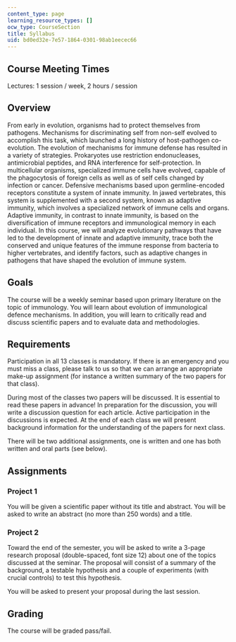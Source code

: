 ```yaml
---
content_type: page
learning_resource_types: []
ocw_type: CourseSection
title: Syllabus
uid: bd0ed32e-7e57-1864-0301-98ab1eecec66
---
```


Course Meeting Times
--------------------

Lectures: 1 session / week, 2 hours / session

Overview
--------

From early in evolution, organisms had to protect themselves from pathogens. Mechanisms for discriminating self from non-self evolved to accomplish this task, which launched a long history of host-pathogen co-evolution. The evolution of mechanisms for immune defense has resulted in a variety of strategies. Prokaryotes use restriction endonucleases, antimicrobial peptides, and RNA interference for self-protection. In multicellular organisms, specialized immune cells have evolved, capable of the phagocytosis of foreign cells as well as of self cells changed by infection or cancer. Defensive mechanisms based upon germline-encoded receptors constitute a system of innate immunity. In jawed vertebrates, this system is supplemented with a second system, known as adaptive immunity, which involves a specialized network of immune cells and organs. Adaptive immunity, in contrast to innate immunity, is based on the diversification of immune receptors and immunological memory in each individual. In this course, we will analyze evolutionary pathways that have led to the development of innate and adaptive immunity, trace both the conserved and unique features of the immune response from bacteria to higher vertebrates, and identify factors, such as adaptive changes in pathogens that have shaped the evolution of immune system.

Goals
-----

The course will be a weekly seminar based upon primary literature on the topic of immunology. You will learn about evolution of immunological defence mechanisms. In addition, you will learn to critically read and discuss scientific papers and to evaluate data and methodologies.

Requirements
------------

Participation in all 13 classes is mandatory. If there is an emergency and you must miss a class, please talk to us so that we can arrange an appropriate make-up assignment (for instance a written summary of the two papers for that class).

During most of the classes two papers will be discussed. It is essential to read these papers in advance! In preparation for the discussion, you will write a discussion question for each article. Active participation in the discussions is expected. At the end of each class we will present background information for the understanding of the papers for next class.

There will be two additional assignments, one is written and one has both written and oral parts (see below).

Assignments
-----------

### Project 1

You will be given a scientific paper without its title and abstract. You will be asked to write an abstract (no more than 250 words) and a title.

### Project 2

Toward the end of the semester, you will be asked to write a 3-page research proposal (double-spaced, font size 12) about one of the topics discussed at the seminar. The proposal will consist of a summary of the background, a testable hypothesis and a couple of experiments (with crucial controls) to test this hypothesis.

You will be asked to present your proposal during the last session.

Grading
-------

The course will be graded pass/fail.